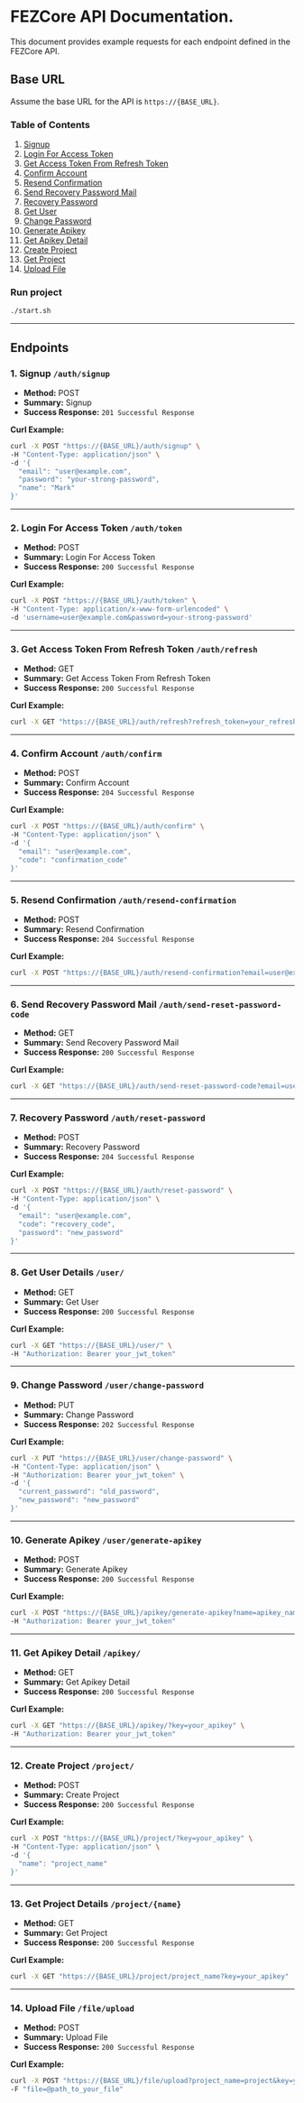 # FEZCore API Documentation.

This document provides example requests for each endpoint defined in the FEZCore API.

## Base URL

Assume the base URL for the API is `https://{BASE_URL}`.

### Table of Contents

1. [Signup](#signup)
2. [Login For Access Token](#login-for-access-token)
3. [Get Access Token From Refresh Token](#get-access-token-from-refresh-token)
4. [Confirm Account](#confirm-account)
5. [Resend Confirmation](#resend-confirmation)
6. [Send Recovery Password Mail](#send-recovery-password-mail)
7. [Recovery Password](#recovery-password)
8. [Get User](#get-user)
9. [Change Password](#change-password)
10. [Generate Apikey](#generate-apikey)
11. [Get Apikey Detail](#get-apikey-detail)
12. [Create Project](#create-project)
13. [Get Project](#get-project)
14. [Upload File](#upload-file)

### Run project

```bash
./start.sh
```

---

## Endpoints

### 1. Signup `/auth/signup` <a name="signup"></a>

- **Method:** POST
- **Summary:** Signup
- **Success Response:** `201 Successful Response`

**Curl Example:**

```bash
curl -X POST "https://{BASE_URL}/auth/signup" \
-H "Content-Type: application/json" \
-d '{
  "email": "user@example.com",
  "password": "your-strong-password",
  "name": "Mark"
}'
```

---

### 2. Login For Access Token `/auth/token` <a name="login-for-access-token"></a>

- **Method:** POST
- **Summary:** Login For Access Token
- **Success Response:** `200 Successful Response`

**Curl Example:**

```bash
curl -X POST "https://{BASE_URL}/auth/token" \
-H "Content-Type: application/x-www-form-urlencoded" \
-d 'username=user@example.com&password=your-strong-password'
```

---

### 3. Get Access Token From Refresh Token `/auth/refresh` <a name="get-access-token-from-refresh-token"></a>

- **Method:** GET
- **Summary:** Get Access Token From Refresh Token
- **Success Response:** `200 Successful Response`

**Curl Example:**

```bash
curl -X GET "https://{BASE_URL}/auth/refresh?refresh_token=your_refresh_token"
```

---

### 4. Confirm Account `/auth/confirm` <a name="confirm-account"></a>

- **Method:** POST
- **Summary:** Confirm Account
- **Success Response:** `204 Successful Response`

**Curl Example:**

```bash
curl -X POST "https://{BASE_URL}/auth/confirm" \
-H "Content-Type: application/json" \
-d '{
  "email": "user@example.com",
  "code": "confirmation_code"
}'
```

---

### 5. Resend Confirmation `/auth/resend-confirmation` <a name="resend-confirmation"></a>

- **Method:** POST
- **Summary:** Resend Confirmation
- **Success Response:** `204 Successful Response`

**Curl Example:**

```bash
curl -X POST "https://{BASE_URL}/auth/resend-confirmation?email=user@example.com"
```

---

### 6. Send Recovery Password Mail `/auth/send-reset-password-code` <a name="send-recovery-password-mail"></a>

- **Method:** GET
- **Summary:** Send Recovery Password Mail
- **Success Response:** `200 Successful Response`

**Curl Example:**

```bash
curl -X GET "https://{BASE_URL}/auth/send-reset-password-code?email=user@example.com"
```

---

### 7. Recovery Password `/auth/reset-password` <a name="recovery-password"></a>

- **Method:** POST
- **Summary:** Recovery Password
- **Success Response:** `204 Successful Response`

**Curl Example:**

```bash
curl -X POST "https://{BASE_URL}/auth/reset-password" \
-H "Content-Type: application/json" \
-d '{
  "email": "user@example.com",
  "code": "recovery_code",
  "password": "new_password"
}'
```

---

### 8. Get User Details `/user/` <a name="get-user"></a>

- **Method:** GET
- **Summary:** Get User
- **Success Response:** `200 Successful Response`

**Curl Example:**

```bash
curl -X GET "https://{BASE_URL}/user/" \
-H "Authorization: Bearer your_jwt_token"
```

---

### 9. Change Password `/user/change-password` <a name="change-password"></a>

- **Method:** PUT
- **Summary:** Change Password
- **Success Response:** `202 Successful Response`

**Curl Example:**

```bash
curl -X PUT "https://{BASE_URL}/user/change-password" \
-H "Content-Type: application/json" \
-H "Authorization: Bearer your_jwt_token" \
-d '{
  "current_password": "old_password",
  "new_password": "new_password"
}'
```

---

### 10. Generate Apikey `/user/generate-apikey` <a name="generate-apikey"></a>

- **Method:** POST
- **Summary:** Generate Apikey
- **Success Response:** `200 Successful Response`

**Curl Example:**

```bash
curl -X POST "https://{BASE_URL}/apikey/generate-apikey?name=apikey_name" \
-H "Authorization: Bearer your_jwt_token"
```

---

### 11. Get Apikey Detail `/apikey/` <a name="get-apikey-detail"></a>

- **Method:** GET
- **Summary:** Get Apikey Detail
- **Success Response:** `200 Successful Response`

**Curl Example:**

```bash
curl -X GET "https://{BASE_URL}/apikey/?key=your_apikey" \
-H "Authorization: Bearer your_jwt_token"
```

---

### 12. Create Project `/project/` <a name="create-project"></a>

- **Method:** POST
- **Summary:** Create Project
- **Success Response:** `200 Successful Response`

**Curl Example:**

```bash
curl -X POST "https://{BASE_URL}/project/?key=your_apikey" \
-H "Content-Type: application/json" \
-d '{
  "name": "project_name"
}'
```

---

### 13. Get Project Details `/project/{name}` <a name="get-project"></a>

- **Method:** GET
- **Summary:** Get Project
- **Success Response:** `200 Successful Response`

**Curl Example:**

```bash
curl -X GET "https://{BASE_URL}/project/project_name?key=your_apikey"
```

---

### 14. Upload File `/file/upload` <a name="upload-file"></a>

- **Method:** POST
- **Summary:** Upload File
- **Success Response:** `200 Successful Response`

**Curl Example:**

```bash
curl -X POST "https://{BASE_URL}/file/upload?project_name=project&key=your_apikey" \
-F "file=@path_to_your_file"
```
